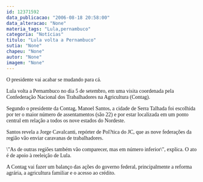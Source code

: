```yaml
---
id: 12371592
data_publicacao: "2006-08-18 20:58:00"
data_alteracao: "None"
materia_tags: "Lula,pernambuco"
categoria: "Notícias"
titulo: "Lula volta a Pernambuco"
sutia: "None"
chapeu: "None"
autor: "None"
imagem: "None"
---
```

<p><P><FONT face=Verdana>O presidente vai acabar se mudando para cá.</FONT></P></p>
<p><P><FONT face=Verdana>Lula volta a Pernambuco no dia 5 de setembro, em uma visita coordenada pela Confederação Nacional dos Trabalhadores na Agricultura (Contag).</FONT></P></p>
<p><P><FONT face=Verdana>Segundo o presidente da Contag, Manoel Santos, a cidade de Serra Talhada foi escolhida por ter o maior número de assentamentos (são 22) e por estar localizada em um ponto central em relação a todos os nove estados do Nordeste. </FONT></P></p>
<p><P><FONT face=Verdana>Santos revela a Jorge Cavalcanti, repórter de Pol?tica do JC, que as nove federações da região vão enviar caravanas de trabalhadores. </FONT></P></p>
<p><P><FONT face=Verdana>\"As de outras regiões também vão comparecer, mas em número inferior\", explica. O ato é de apoio à reeleição de Lula. </FONT></P></p>
<p><P><FONT face=Verdana>A Contag vai fazer um balanço das ações do governo federal, principalmente a reforma agrária, a agricultura familiar e o acesso ao crédito. </FONT></P> </p>
